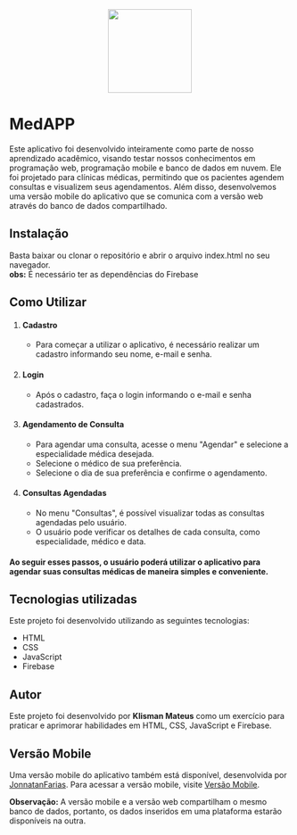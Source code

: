 <div align="center">
<img src="https://user-images.githubusercontent.com/111935234/228375672-ae888411-5d61-4774-9fa0-ec128c6ddb3c.png" width="150px">
</div>

<h1>MedAPP</h1>
Este aplicativo foi desenvolvido inteiramente como parte de nosso aprendizado acadêmico, visando testar nossos conhecimentos em programação web, programação mobile e banco de dados em nuvem. Ele foi projetado para clínicas médicas, permitindo que os pacientes agendem consultas e visualizem seus agendamentos. Além disso, desenvolvemos uma versão mobile do aplicativo que se comunica com a versão web através do banco de dados compartilhado.

<h2>Instalação</h2>
 Basta baixar ou clonar o repositório e abrir o arquivo index.html no seu navegador.<br>
 <b>obs:</b> É necessário ter as dependências do Firebase

<h2>Como Utilizar</h2>
<ol>
<li><h4>Cadastro</h4></li>
  <ul>
    <li>Para começar a utilizar o aplicativo, é necessário realizar um cadastro informando seu nome, e-mail e senha. </li>
  </ul>
  
<li><h4>Login</h4></li>
  <ul>
    <li>Após o cadastro, faça o login informando o e-mail e senha cadastrados.</li>
  </ul>

<li><h4>Agendamento de Consulta</h4></li>
  <ul>
    <li>Para agendar uma consulta, acesse o menu "Agendar" e selecione a especialidade médica desejada.</li>
    <li>Selecione o médico de sua preferência.</li>
    <li>Selecione o dia de sua preferência e confirme o agendamento.</li>
  </ul>

<li><h4>Consultas Agendadas</h4></li>
  <ul>
    <li>No menu "Consultas", é possível visualizar todas as consultas agendadas pelo usuário.</li>
    <li>O usuário pode verificar os detalhes de cada consulta, como especialidade, médico e data.</li>
  </ul>
</ol>
 <h4>Ao seguir esses passos, o usuário poderá utilizar o aplicativo para agendar suas consultas médicas de maneira simples e conveniente.</h4>

<h2>Tecnologias utilizadas</h2>
Este projeto foi desenvolvido utilizando as seguintes tecnologias:

<ul>
  <li>HTML</li>
  <li>CSS</li>
  <li>JavaScript</li>
  <li>Firebase</li>
</ul>

<h2>Autor</h2>
Este projeto foi desenvolvido por <b>Klisman Mateus</b> como um exercício para praticar e aprimorar habilidades em HTML, CSS, JavaScript e Firebase.


<h2>Versão Mobile</h2>
Uma versão mobile do aplicativo também está disponível, desenvolvida por <a href="https://github.com/JonnatanFarias">JonnatanFarias</a>. Para acessar a versão mobile, visite <a href="https://github.com/JonnatanFarias/MedApp">Versão Mobile</a>.

<b>Observação:</b> A versão mobile e a versão web compartilham o mesmo banco de dados, portanto, os dados inseridos em uma plataforma estarão disponíveis na outra.
